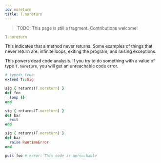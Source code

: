 ```yaml
---
id: noreturn
title: T.noreturn
---
```


> TODO: This page is still a fragment. Contributions welcome!

```ruby
T.noreturn
```

This indicates that a method never returns. Some examples of things that never
return are: infinite loops, exiting the program, and raising exceptions.

This powers dead code analysis. If you try to do something with a value of type
`T.noreturn`, you will get an unreachable code error.

```ruby
# typed: true
extend T::Sig

sig { returns(T.noreturn) }
def foo
  loop {}
end

sig { returns(T.noreturn) }
def bar
  exit
end

sig { returns(T.noreturn) }
def baz
  raise RuntimeError
end

puts foo # error: This code is unreachable
```
